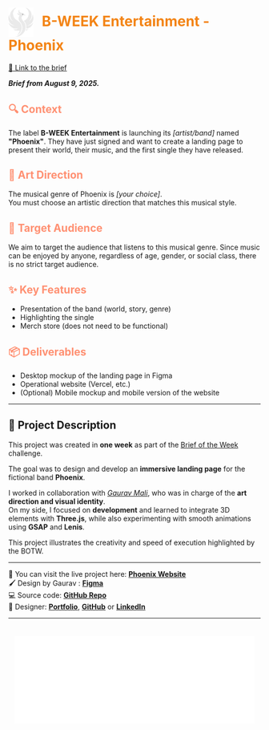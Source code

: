 <h1 align="left">
  <img src="public/logo-phx.svg" alt="Logo Phoenix" width="50" style="vertical-align: middle; margin-right: 10px;" />
  <span style="color:#f38415;">B-WEEK Entertainment - Phoenix</span>
</h1>

<a href="https://briefweek.fr/brief/bweek-entertainment" target="_blank">
    🔗 Link to the brief
</a>

***Brief from August 9, 2025.*** 

## <font color='#ff9072'>🔍 Context</font>

 
The label **B-WEEK Entertainment** is launching its *[artist/band]* named **"Phoenix"**. They have just signed and want to create a landing page to present their world, their music, and the first single they have released.

## <font color='#ff9072'>🎤 Art Direction</font>

The musical genre of Phoenix is *[your choice]*.  
You must choose an artistic direction that matches this musical style.

## <font color='#ff9072'>👥 Target Audience</font>

We aim to target the audience that listens to this musical genre. Since music can be enjoyed by anyone, regardless of age, gender, or social class, there is no strict target audience.


## <font color="#ff9072">✨ Key Features</font>
* Presentation of the band (world, story, genre)
* Highlighting the single
* Merch store (does not need to be functional)

## <font color="#ff9072">📦 Deliverables</font>
* Desktop mockup of the landing page in Figma
* Operational website (Vercel, etc.)
* (Optional) Mobile mockup and mobile version of the website

---

## 📖 Project Description

This project was created in **one week** as part of the 
<a href="https://briefweek.fr" target="_blank">Brief of the Week</a> challenge.  

The goal was to design and develop an **immersive landing page** for the fictional band **Phoenix**. 

I worked in collaboration with [*Gaurav Mali*](https://github.com/HaribolGM), who was in charge of the **art direction and visual identity**.  
On my side, I focused on **development** and learned to integrate 3D elements with **Three.js**, while also experimenting with smooth animations using **GSAP** and **Lenis**.  

This project illustrates the creativity and speed of execution highlighted by the BOTW.

---

🚀 You can visit the live project here: [**Phoenix Website**](https://phoenix-botw.vercel.app/)  
🖌️ Design by Gaurav : [**Figma**](https://www.figma.com/design/SKvHMot51iFDwKtRcjmCnn/BOTW-Dj?node-id=812-38&t=rjZLlTRUkUwYqwdi-0)  
💻 Source code: [**GitHub Repo**](https://github.com/SohamHUG/Phoenix/tree/main/src)  
🎨 Designer: [**Portfolio**](https://dj-mali-boy.vercel.app/), [**GitHub**](https://github.com/HaribolGM) or [**LinkedIn**](https://www.linkedin.com/in/gauravmalii/)  

---
<p style="text-align: center; margin-top: 35px;">
  <img src="public/logo.svg" alt="Logo Phoenix" width="480" />
</p>